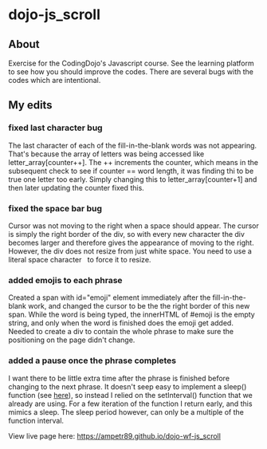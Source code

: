 # dojo-js_scroll

## About
Exercise for the CodingDojo's Javascript course.  See the learning platform to see how you should improve the codes. There are several bugs with the codes which are intentional. 

## My edits
### fixed last character bug
The last character of each of the fill-in-the-blank words was not appearing. That's because the array of letters was being accessed like letter_array[counter++]. The ++ increments the counter, which means in the subsequent check to see if counter == word length, it was finding thi to be true one letter too early. Simply changing this to letter_array[counter+1] and then later updating the counter fixed this. 

### fixed the space bar bug 
Cursor was not moving to the right when a space should appear. The cursor is simply the right border of the div, so with every new character the div becomes larger and therefore gives the appearance of moving to the right. However, the div does not resize from just white space. You need to use a literal space character &nbsp; to force it to resize.

### added emojis to each phrase
Created a span with id="emoji" element immediately after the fill-in-the-blank work, and changed the cursor to be the the right border of this new span. While the word is being typed, the innerHTML of #emoji is the empty string, and only when the word is finished does the emoji get added. Needed to create a div to contain the whole phrase to make sure the positioning on the page didn't change.

### added a pause once the phrase completes
I want there to be little extra time after the phrase is finished before changing to the next phrase. It doesn't seep easy to implement a sleep() function (see [here](stackoverflow.com/questions/951021/what-is-the-javascript-version-of-sleep)), so instead I relied on the setInterval() function that we already are using. For a few iteration of the function I return early, and this mimics a sleep. The sleep period however, can only be a multiple of the function interval. 

View live page here: https://ampetr89.github.io/dojo-wf-js_scroll
